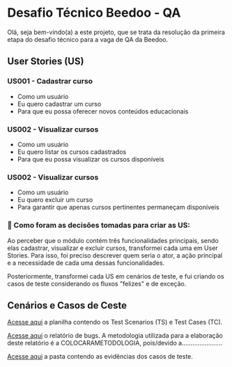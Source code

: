 # Desafio Técnico Beedoo - QA

Olá, seja bem-vindo(a) a este projeto, que se trata da resolução da primeira etapa do desafio técnico para a vaga de QA da Beedoo. 

## User Stories (US)

### US001 - Cadastrar curso

- Como um usuário
- Eu quero cadastrar um curso
- Para que eu possa oferecer novos conteúdos educacionais

### US002 - Visualizar cursos

- Como um usuário
- Eu quero listar os cursos cadastrados
- Para que eu possa visualizar os cursos disponíveis

### US002 - Visualizar cursos

- Como um usuário
- Eu quero excluir um curso
- Para garantir que apenas cursos pertinentes permaneçam disponíveis

### 💭 Como foram as decisões tomadas para criar as US:

Ao perceber que o módulo contém três funcionalidades principais, sendo elas cadastrar, visualizar e excluir cursos, transformei cada uma em User Stories. Para isso, foi preciso descrever quem seria o ator, a ação principal e a necessidade de cada uma dessas funcionalidades.

Posteriormente, transformei cada US em cenários de teste, e fui criando os casos de teste considerando os fluxos "felizes" e de exceção.

## Cenários e Casos de Ceste

[Acesse aqui](https://docs.google.com/spreadsheets/d/1d9eZ7tFTLzmjC4njwXuh0usJ-cKBUanejOAcnsRTtbk/edit?usp=sharing) a planilha contendo os Test Scenarios (TS) e Test Cases (TC).

[Acesse aqui](COLOCARLINK) o relatório de bugs. A metodologia utilizada para a elaboração deste relatório é a COLOCARAMETODOLOGIA, pois/devido a.......................

[Acesse aqui](https://drive.google.com/drive/folders/1Oa5jNBzCQys47YIOviAWPol6exgLj9ma?usp=sharing) a pasta contendo as evidências dos casos de teste.
